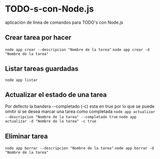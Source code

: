 # TODO-s-con-Node.js
aplicación de linea de comandos para TODO's con Node.js

## Crear tarea por hacer
`node app crear --descripcion "Nombre de la tarea"`
`node app crear -d "Nombre de la tarea"`

## Listar tareas guardadas
`node app listar`

## Actualizar el estado de una tarea
Por defecto la bandera --completado (-c) esta en true por lo que se puede omitir si se desea marcar una tarea como completada
`node app actualizar --descripcion "Nombre de la tarea" --completado true`
`node app actualizar -d "Nombre de la tarea" -c true`

## Eliminar tarea
`node app borrar --descripcion "Nombre de la tarea"`
`node app borrar -d "Nombre de la tarea"`

